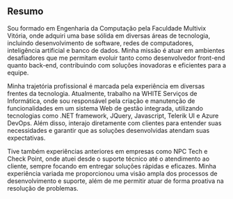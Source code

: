 ## Resumo

Sou formado em Engenharia da Computação pela Faculdade Multivix Vitória, onde adquiri uma base sólida em diversas áreas de tecnologia, incluindo desenvolvimento de software, redes de computadores, inteligência artificial e banco de dados. Minha missão é atuar em ambientes desafiadores que me permitam evoluir tanto como desenvolvedor front-end quanto back-end, contribuindo com soluções inovadoras e eficientes para a equipe.

Minha trajetória profissional é marcada pela experiência em diversas frentes da tecnologia. Atualmente, trabalho na WHITE Serviços de Informática, onde sou responsável pela criação e manutenção de funcionalidades em um sistema Web de gestão integrada, utilizando tecnologias como .NET framework, JQuery, Javascript, Telerik UI e Azure DevOps. Além disso, interajo diretamente com clientes para entender suas necessidades e garantir que as soluções desenvolvidas atendam suas expectativas.

Tive também experiências anteriores em empresas como NPC Tech e Check Point, onde atuei desde o suporte técnico até o atendimento ao cliente, sempre focando em entregar soluções rápidas e eficazes. Minha experiência variada me proporcionou uma visão ampla dos processos de desenvolvimento e suporte, além de me permitir atuar de forma proativa na resolução de problemas.
